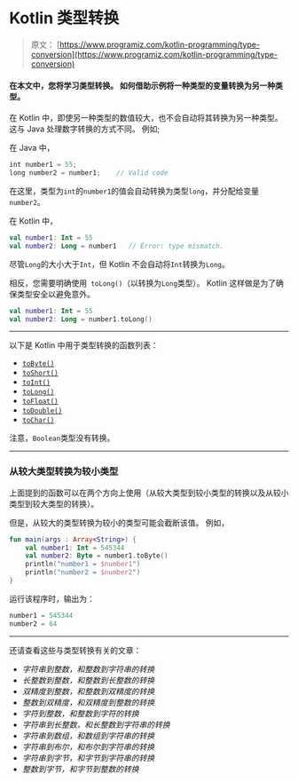 # Kotlin 类型转换

> 原文： [https://www.programiz.com/kotlin-programming/type-conversion](https://www.programiz.com/kotlin-programming/type-conversion)

#### 在本文中，您将学习类型转换。 如何借助示例将一种类型的变量转换为另一种类型。

在 Kotlin 中，即使另一种类型的数值较大，也不会自动将其转换为另一种类型。 这与 Java 处理数字转换的方式不同。 例如;

在 Java 中，

```kt
int number1 = 55;
long number2 = number1;    // Valid code 
```

在这里，类型为`int`的`number1`的值会自动转换为类型`long`，并分配给变量`number2`。

在 Kotlin 中，

```kt
val number1: Int = 55
val number2: Long = number1   // Error: type mismatch.
```

尽管`Long`的大小大于`Int`，但 Kotlin 不会自动将`Int`转换为`Long`。

相反，您需要明确使用` toLong()`（以转换为`Long`类型）。 Kotlin 这样做是为了确保类型安全以避免意外。

```kt
val number1: Int = 55
val number2: Long = number1.toLong()
```

* * *

以下是 Kotlin 中用于类型转换的函数列表：

*   [`toByte()`](https://kotlinlang.org/api/latest/jvm/stdlib/kotlin.text/to-byte.html)
*   [`toShort()`](https://kotlinlang.org/api/latest/jvm/stdlib/kotlin/-int/to-short.html)
*   [`toInt()`](https://kotlinlang.org/api/latest/jvm/stdlib/kotlin.text/to-int.html)
*   [`toLong()`](https://kotlinlang.org/api/latest/jvm/stdlib/kotlin.text/to-long.html)
*   [`toFloat()`](https://kotlinlang.org/api/latest/jvm/stdlib/kotlin.text/to-float.html)
*   [`toDouble()`](https://kotlinlang.org/api/latest/jvm/stdlib/kotlin.text/to-double.html)
*   [`toChar()`](https://kotlinlang.org/api/latest/jvm/stdlib/kotlin/-int/to-char.html)

注意，`Boolean`类型没有转换。

* * *

### 从较大类型转换为较小类型

上面提到的函数可以在两个方向上使用（从较大类型到较小类型的转换以及从较小类型到较大类型的转换）。

但是，从较大的类型转换为较小的类型可能会截断该值。 例如，

```kt
fun main(args : Array<String>) {
    val number1: Int = 545344
    val number2: Byte = number1.toByte()
    println("number1 = $number1")
    println("number2 = $number2")
}
```

运行该程序时，输出为：

```kt
number1 = 545344
number2 = 64

```

* * *

还请查看这些与类型转换有关的文章：

*   *字符串到整数，和整数到字符串的转换*
*   *长整数到整数，和整数到长整数的转换*
*   *双精度到整数，和整数到双精度的转换*
*   *整数到双精度，和双精度到整数的转换*
*   *字符到整数，和整数到字符的转换*
*   *字符串到长整数，和长整数到字符串的转换*
*   *字符串到数组，和数组到字符串的转换*
*   *字符串到布尔，和布尔到字符串的转换*
*   *字符串到字节，和字节到字符串的转换*
*   *整数到字节，和字节到整数的转换*